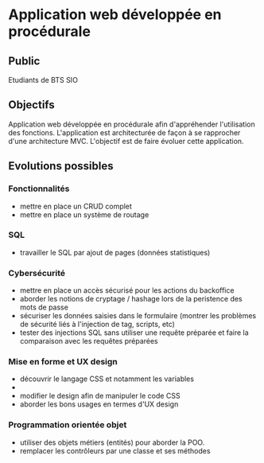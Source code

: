 # Application web développée en procédurale

## Public
Etudiants de BTS SIO

## Objectifs
Application web développée en procédurale afin d'appréhender l'utilisation des fonctions. L'application est architecturée de façon à se rapprocher d'une architecture MVC.
L'objectif est de faire évoluer cette application.

## Evolutions possibles

### Fonctionnalités
* mettre en place un CRUD complet
* mettre en place un système de routage

### SQL
* travailler le SQL par ajout de pages (données statistiques)

### Cybersécurité
* mettre en place un accès sécurisé pour les actions du backoffice 
* aborder les notions de cryptage / hashage lors de la peristence des mots de passe
* sécuriser les données saisies dans le formulaire (montrer les problèmes  de sécurité liés à l'injection de tag, scripts, etc)
* tester des injections SQL sans utiliser une requête préparée et faire la comparaison avec les requêtes préparées


### Mise en forme et UX design
* découvrir le langage CSS et notamment les variables
* 
* modifier le design afin de manipuler le code CSS
* aborder les bons usages en termes d'UX design

### Programmation orientée objet
* utiliser des objets métiers (entités) pour aborder la POO.
* remplacer les contrôleurs par une classe et ses méthodes




